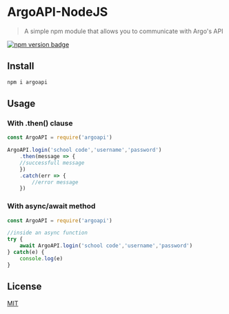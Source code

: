# ArgoAPI-NodeJS #

> A simple npm module that allows you to communicate with Argo's API

[![npm version badge](https://img.shields.io/npm/v/sinopia.svg)](https://www.npmjs.com/package/argoapi)

## Install

```bash
npm i argoapi
```

## Usage

### With .then() clause
```javascript
const ArgoAPI = require('argoapi')

ArgoAPI.login('school code','username','password')
    .then(message => {
    //successfull message
    })
    .catch(err => {
        //error message
    })

```
### With async/await method
```javascript
const ArgoAPI = require('argoapi')

//inside an async function
try {
    await ArgoAPI.login('school code','username','password')
} catch(e) {
    console.log(e)
}
```

## License

[MIT](http://vjpr.mit-license.org)

[npm-image]: https://img.shields.io/npm/v/live-xxx.svg
[npm-url]: https://npmjs.org/package/live-xxx